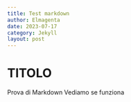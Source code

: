 ```yaml
---
title: Test markdown
author: Elmagenta
date: 2023-07-17
category: Jekyll
layout: post
---
```


# TITOLO
Prova di Markdown
Vediamo se funziona
